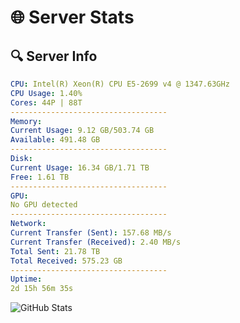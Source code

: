 # 🌐 Server Stats
## 🔍 Server Info
```yaml
CPU: Intel(R) Xeon(R) CPU E5-2699 v4 @ 1347.63GHz
CPU Usage: 1.40%
Cores: 44P | 88T
-----------------------------------
Memory:
Current Usage: 9.12 GB/503.74 GB
Available: 491.48 GB
-----------------------------------
Disk:
Current Usage: 16.34 GB/1.71 TB
Free: 1.61 TB
-----------------------------------
GPU:
No GPU detected
-----------------------------------
Network:
Current Transfer (Sent): 157.68 MB/s
Current Transfer (Received): 2.40 MB/s
Total Sent: 21.78 TB
Total Received: 575.23 GB
-----------------------------------
Uptime:
2d 15h 56m 35s
```
![GitHub Stats](https://img.shields.io/badge/Updated-2025-02-10_14:39:53-blue)
